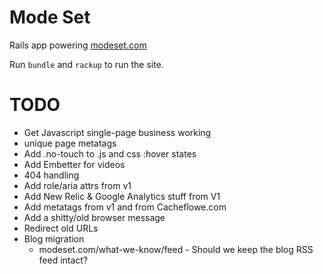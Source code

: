 Mode Set
========

Rails app powering [modeset.com](http://www.modeset.com/)

Run `bundle` and `rackup` to run the site.

TODO
========

* Get Javascript single-page business working
* unique page metatags
* Add .no-touch to .js and css :hover states
* Add Embetter for videos
* 404 handling
* Add role/aria attrs from v1
* Add New Relic & Google Analytics stuff from V1
* Add metatags from v1 and from Cacheflowe.com
* Add a shitty/old browser message
* Redirect old URLs
* Blog migration
  * modeset.com/what-we-know/feed - Should we keep the blog RSS feed intact?

